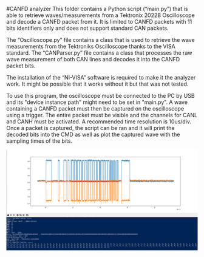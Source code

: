 #CANFD analyzer
This folder contains a Python script (“main.py”) that is able to retrieve waves/measurements from a Tektronix 2022B Oscilloscope and decode a CANFD packet from it. It is limited to CANFD packets with 11 bits identifiers only and does not support standard CAN packets.

The “Oscilloscope.py” file contains a class that is used to retrieve the wave measurements from the Tektroniks Oscilloscope thanks to the VISA standard.
The “CANParser.py” file contains a class that processes the raw wave measurement of both CAN lines and decodes it into the CANFD packet bits.

The installation of the “NI-VISA” software is required to make it the analyzer work. It might be possible that it works without it but that was not tested.

To use this program, the oscilloscope must be connected to the PC by USB and its "device instance path" might need to be set in "main.py". A wave containing a CANFD packet must then be captured on the oscilloscope using a trigger. The entire packet must be visible and the channels for CANL and CANH must be activated. A recommended time resolution is 10us/div.
Once a packet is captured, the script can be ran and it will print the decoded bits into the CMD as well as plot the captured wave with the sampling times of the bits.

![](CANFDAnalyzerDemo.png)